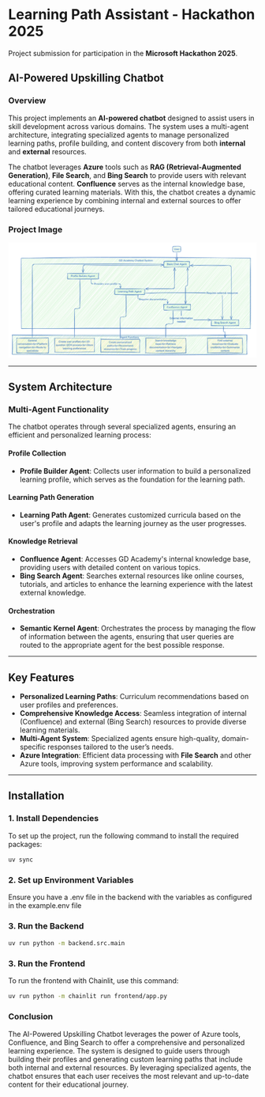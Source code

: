 # Learning Path Assistant - Hackathon 2025

Project submission for participation in the **Microsoft Hackathon 2025**.

## AI-Powered Upskilling Chatbot

### Overview
This project implements an **AI-powered chatbot** designed to assist users in skill development across various domains. The system uses a multi-agent architecture, integrating specialized agents to manage personalized learning paths, profile building, and content discovery from both **internal** and **external** resources.

The chatbot leverages **Azure** tools such as **RAG (Retrieval-Augmented Generation)**, **File Search**, and **Bing Search** to provide users with relevant educational content. **Confluence** serves as the internal knowledge base, offering curated learning materials. With this, the chatbot creates a dynamic learning experience by combining internal and external sources to offer tailored educational journeys.

### Project Image

![AI-Powered Upskilling Chatbot](./images/image.png)

---

## System Architecture

### Multi-Agent Functionality
The chatbot operates through several specialized agents, ensuring an efficient and personalized learning process:

#### **Profile Collection**
- **Profile Builder Agent**: Collects user information to build a personalized learning profile, which serves as the foundation for the learning path.

#### **Learning Path Generation**
- **Learning Path Agent**: Generates customized curricula based on the user's profile and adapts the learning journey as the user progresses.

#### **Knowledge Retrieval**
- **Confluence Agent**: Accesses GD Academy's internal knowledge base, providing users with detailed content on various topics.
- **Bing Search Agent**: Searches external resources like online courses, tutorials, and articles to enhance the learning experience with the latest external knowledge.

#### **Orchestration**
- **Semantic Kernel Agent**: Orchestrates the process by managing the flow of information between the agents, ensuring that user queries are routed to the appropriate agent for the best possible response.

---

## Key Features

- **Personalized Learning Paths**: Curriculum recommendations based on user profiles and preferences.
- **Comprehensive Knowledge Access**: Seamless integration of internal (Confluence) and external (Bing Search) resources to provide diverse learning materials.
- **Multi-Agent System**: Specialized agents ensure high-quality, domain-specific responses tailored to the user’s needs.
- **Azure Integration**: Efficient data processing with **File Search** and other Azure tools, improving system performance and scalability.

---

## Installation

### 1. **Install Dependencies**

To set up the project, run the following command to install the required packages:

```bash
uv sync
```

### 2. **Set up Environment Variables**
Ensure you have a .env file in the backend with the variables as configured in the example.env file

### 3. **Run the Backend**
 
```bash
uv run python -m backend.src.main
```

### 3. **Run the Frontend**
To run the frontend with Chainlit, use this command:
 
```bash
uv run python -m chainlit run frontend/app.py
```

### Conclusion
The AI-Powered Upskilling Chatbot leverages the power of Azure tools, Confluence, and Bing Search to offer a comprehensive and personalized learning experience. The system is designed to guide users through building their profiles and generating custom learning paths that include both internal and external resources. By leveraging specialized agents, the chatbot ensures that each user receives the most relevant and up-to-date content for their educational journey.
